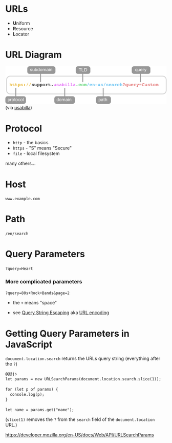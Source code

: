 # URLs

* **U**niform
* **R**esource
* **L**ocator

# URL Diagram

![URL diagram](url_path.png)
(via [usabilla](https://support.usabilla.com/hc/en-us/articles/115000046145-Target-visitors-on-a-particular-page-URL-vs-Path))

# Protocol

* `http` - the basics
* `https` - "S" means "Secure"
* `file` - local filesystem

many others...

# Host

`www.example.com`

# Path

`/en/search`

# Query Parameters

`?query=Heart`

### More complicated parameters

`?query=80s+Rock+Bands&page=2`

* the `+` means "space"

* see [Query String Escaping](https://en.wikipedia.org/wiki/Query_string) aka [URL encoding](https://en.wikipedia.org/wiki/Percent-encoding)

# Getting Query Parameters in JavaScript

`document.location.search` returns the URLs query string (everything after the `?`)

```
@@@js
let params = new URLSearchParams(document.location.search.slice(1));

for (let p of params) {
  console.log(p);
}

let name = params.get("name");
```

(`slice(1)` removes the `?` from the `search` field of the `document.location` URL.)

https://developer.mozilla.org/en-US/docs/Web/API/URLSearchParams
